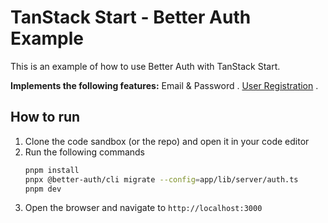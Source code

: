 # TanStack Start - Better Auth Example
This is an example of how to use Better Auth with TanStack Start.

**Implements the following features:**
Email & Password . <u>User Registration</u> .

## How to run
1. Clone the code sandbox (or the repo) and open it in your code editor
2. Run the following commands
   ```bash
   pnpm install
   pnpx @better-auth/cli migrate --config=app/lib/server/auth.ts
   pnpm dev
   ```
3. Open the browser and navigate to `http://localhost:3000`

